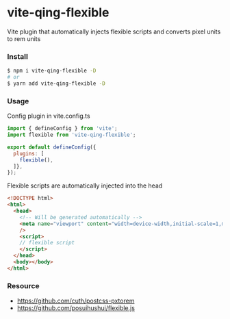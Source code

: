 <!--
 * @Date: 2022-04-08 09:08:07
 * @Description: 
-->
# vite-qing-flexible

Vite plugin that automatically injects flexible scripts and converts pixel units to rem units

### Install

```bash
$ npm i vite-qing-flexible -D
# or
$ yarn add vite-qing-flexible -D
```

### Usage

Config plugin in vite.config.ts

```javascript
import { defineConfig } from 'vite';
import flexible from 'vite-qing-flexible';

export default defineConfig({
  plugins: [
    flexible(),
  ]},
});
```


Flexible scripts are automatically injected into the head

```html
<!DOCTYPE html>
<html>
  <head>
    <!-- Will be generated automatically -->
    <meta name="viewport" content="width=device-width,initial-scale=1,minimum-scale=1,maximum-scale=1,user-scalable=no,viewport-fit=cover"
    />
    <script>
    // flexible script
    </script>
  </head>
  <body></body>
</html>
```

### Resource

- https://github.com/cuth/postcss-pxtorem
- https://github.com/posuihushui/flexible.js
